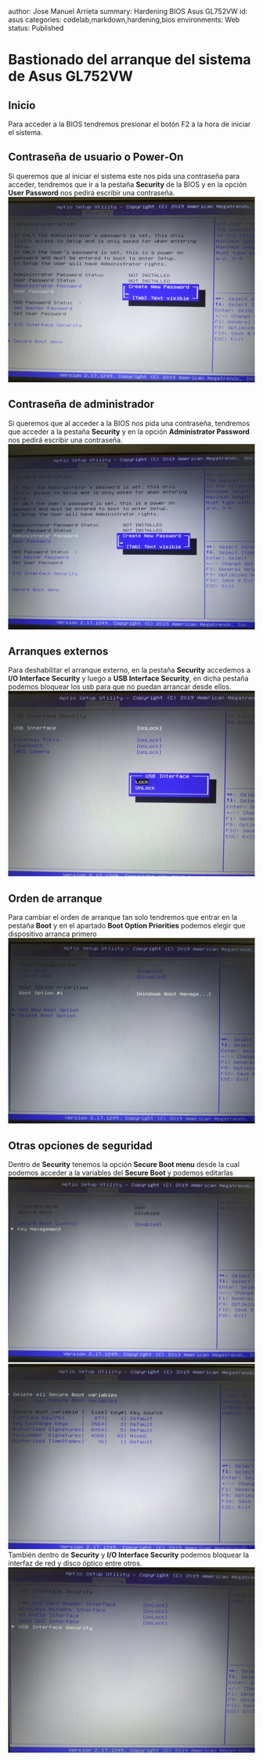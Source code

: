 author: Jose Manuel Arrieta
summary: Hardening BIOS Asus GL752VW
id: asus
categories: codelab,markdown,hardening,bios
environments: Web
status: Published

# Bastionado del arranque del sistema de Asus GL752VW
## Inicio
Para acceder a la BIOS tendremos presionar el botón F2 a la hora de iniciar el sistema.
## Contraseña de usuario o Power-On
Si queremos que al iniciar el sistema este nos pida una contraseña para acceder, tendremos que ir a la pestaña **Security** de la BIOS y en la opción **User Password** nos pedirá escribir una contraseña.
![Contraseña de usuario](asus/img/user_password.jpg)

## Contraseña de administrador
Si queremos que al acceder a la BIOS nos pida una contraseña, tendremos que acceder a la pestaña **Security** y en la opción **Administrator Password** nos pedirá escribir una contraseña.
![Contraseña de administrador](asus/img/administrator_password.jpg)
## Arranques externos
Para deshabilitar el arranque externo, en la pestaña **Security** accedemos a **I/O Interface Security** y luego a **USB Interface Security**, en dicha pestaña podemos bloquear los usb para que no puedan arrancar desde ellos.
![Seguridad USB](asus/img/usb_security.jpg)

## Orden de arranque
Para cambiar el orden de arranque tan solo tendremos que entrar en la pestaña **Boot** y en el apartado **Boot Option Priorities** podemos elegir que dispositivo arranca primero
![Orden de arranque](asus/img/boot_priorities.jpg)

## Otras opciones de seguridad
Dentro de **Security** tenemos la opción **Secure Boot menu** desde la cual podemos acceder a la variables del **Secure Boot** y podemos editarlas
![Secure Boot](asus/img/secure_boot1.jpg)
![Key Management de Secure Boot](asus/img/secure_boot2.jpg)
También dentro de **Security** y **I/O Interface Security** podemos bloquear la interfaz de red y disco óptico entre otros.
![Bloquear interfaces varias](asus/img/other_secure.jpg)
